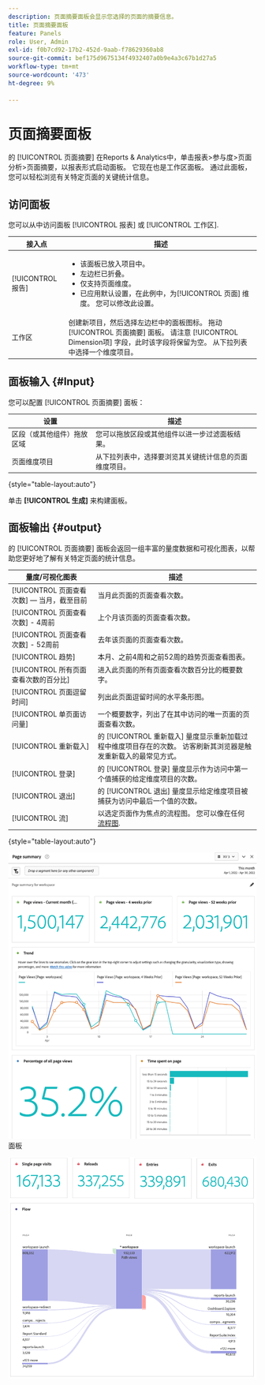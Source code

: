```yaml
---
description: 页面摘要面板会显示您选择的页面的摘要信息。
title: 页面摘要面板
feature: Panels
role: User, Admin
exl-id: f0b7cd92-17b2-452d-9aab-f78629360ab8
source-git-commit: bef175d9675134f4932407a0b9e4a3c67b1d27a5
workflow-type: tm+mt
source-wordcount: '473'
ht-degree: 9%

---
```


# 页面摘要面板

的 [!UICONTROL 页面摘要] 在Reports &amp; Analytics中，单击报表>参与度>页面分析>页面摘要，以报表形式启动面板。 它现在也是工作区面板。 通过此面板，您可以轻松浏览有关特定页面的关键统计信息。

## 访问面板

您可以从中访问面板 [!UICONTROL 报表] 或 [!UICONTROL 工作区].

| 接入点 | 描述 |
| --- | --- |
| [!UICONTROL 报告] | <ul><li>该面板已放入项目中。</li><li>左边栏已折叠。</li><li>仅支持页面维度。</li><li>已应用默认设置，在此例中，为[!UICONTROL 页面] 维度。 您可以修改此设置。</li></ul> |
| 工作区 | 创建新项目，然后选择左边栏中的面板图标。 拖动 [!UICONTROL 页面摘要] 面板。 请注意 [!UICONTROL Dimension项] 字段，此时该字段将保留为空。 从下拉列表中选择一个维度项目。 |

## 面板输入 {#Input}

您可以配置 [!UICONTROL 页面摘要] 面板：

| 设置 | 描述 |
| --- | --- |
| 区段（或其他组件）拖放区域 | 您可以拖放区段或其他组件以进一步过滤面板结果。 |
| 页面维度项目 | 从下拉列表中，选择要浏览其关键统计信息的页面维度项目。 |

{style=&quot;table-layout:auto&quot;}

单击 **[!UICONTROL 生成]** 来构建面板。

## 面板输出 {#output}

的 [!UICONTROL 页面摘要] 面板会返回一组丰富的量度数据和可视化图表，以帮助您更好地了解有关特定页面的统计信息。

| 量度/可视化图表 | 描述 |
| --- | --- |
| [!UICONTROL 页面查看次数]  — 当月，截至目前 | 当月此页面的页面查看次数。 |
| [!UICONTROL 页面查看次数] - 4周前 | 上个月该页面的页面查看次数。 |
| [!UICONTROL 页面查看次数] - 52周前 | 去年该页面的页面查看次数。 |
| [!UICONTROL 趋势] | 本月、之前4周和之前52周的趋势页面查看图表。 |
| [!UICONTROL 所有页面查看次数的百分比] | 进入此页面的所有页面查看次数百分比的概要数字。 |
| [!UICONTROL 页面逗留时间] | 列出此页面逗留时间的水平条形图。 |
| [!UICONTROL 单页面访问量] | 一个概要数字，列出了在其中访问的唯一页面的页面查看次数。 |
| [!UICONTROL 重新载入] | 的 [!UICONTROL 重新载入] 量度显示重新加载过程中维度项目存在的次数。 访客刷新其浏览器是触发重新载入的最常见方式。 |
| [!UICONTROL 登录] | 的 [!UICONTROL 登录] 量度显示作为访问中第一个值捕获的给定维度项目的次数。 |
| [!UICONTROL 退出] | 的 [!UICONTROL 退出] 量度显示给定维度项目被捕获为访问中最后一个值的次数。 |
| [!UICONTROL 流] | 以选定页面作为焦点的流程图。 您可以像在任何 [流程图](/help/analyze/analysis-workspace/visualizations/c-flow/create-flow.md). |

{style=&quot;table-layout:auto&quot;}

![页面摘要](assets/page-sum1.png)面板

![量度和流量](assets/page-sum2.png)
